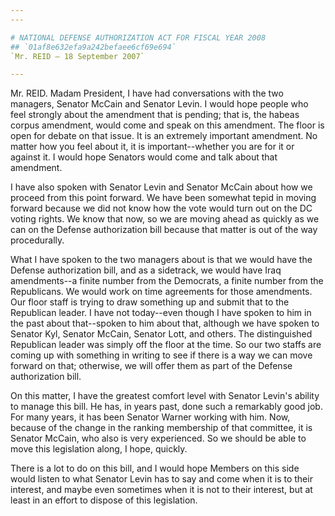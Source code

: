 ```yaml
---
---

# NATIONAL DEFENSE AUTHORIZATION ACT FOR FISCAL YEAR 2008
## `01af8e632efa9a242befaee6cf69e694`
`Mr. REID — 18 September 2007`

---
```



Mr. REID. Madam President, I have had conversations with the two 
managers, Senator McCain and Senator Levin. I would hope people who 
feel strongly about the amendment that is pending; that is, the habeas 
corpus amendment, would come and speak on this amendment. The floor is 
open for debate on that issue. It is an extremely important amendment. 
No matter how you feel about it, it is important--whether you are for 
it or against it. I would hope Senators would come and talk about that 
amendment.

I have also spoken with Senator Levin and Senator McCain about how we 
proceed from this point forward. We have been somewhat tepid in moving 
forward because we did not know how the vote would turn out on the DC 
voting rights. We know that now, so we are moving ahead as quickly as 
we can on the Defense authorization bill because that matter is out of 
the way procedurally.

What I have spoken to the two managers about is that we would have 
the Defense authorization bill, and as a sidetrack, we would have Iraq 
amendments--a finite number from the Democrats, a finite number from 
the Republicans. We would work on time agreements for those amendments. 
Our floor staff is trying to draw something up and submit that to the 
Republican leader. I have not today--even though I have spoken to him 
in the past about that--spoken to him about that, although we have 
spoken to Senator Kyl, Senator McCain, Senator Lott, and others. The 
distinguished Republican leader was simply off the floor at the time. 
So our two staffs are coming up with something in writing to see if 
there is a way we can move forward on that; otherwise, we will offer 
them as part of the Defense authorization bill.

On this matter, I have the greatest comfort level with Senator 
Levin's ability to manage this bill. He has, in years past, done such a 
remarkably good job. For many years, it has been Senator Warner working 
with him. Now, because of the change in the ranking membership of that 
committee, it is Senator McCain, who also is very experienced. So we 
should be able to move this legislation along, I hope, quickly.

There is a lot to do on this bill, and I would hope Members on this 
side would listen to what Senator Levin has to say and come when it is 
to their interest, and maybe even sometimes when it is not to their 
interest, but at least in an effort to dispose of this legislation.